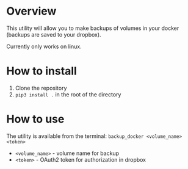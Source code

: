 # Overview
This utility will allow you to make backups of volumes in your docker (backups are saved to your dropbox).

Currently only works on linux.

# How to install
1. Clone the repository
2. `pip3 install .` in the root of the directory

# How to use
The utility is available from the terminal:
`backup_docker <volume_name> <token>`
- `<volume_name>` - volume name for backup
- `<token>` - OAuth2 token for authorization in dropbox
